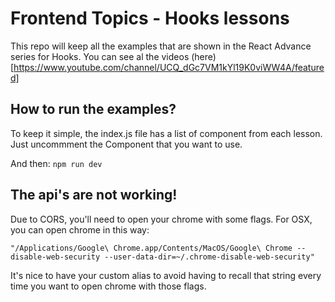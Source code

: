 # Frontend Topics - Hooks lessons

This repo will keep all the examples that are shown in the React Advance series for Hooks.
You can see al the videos (here)[https://www.youtube.com/channel/UCQ_dGc7VM1kYl19K0viWW4A/featured]

## How to run the examples?
To keep it simple, the index.js file has a list of component from each lesson. Just uncommment the Component that you want to use. 

And then: 
`npm run dev`

## The api's are not working!
Due to CORS, you'll need to open your chrome with some flags. For OSX, you can open chrome in this way: 

`"/Applications/Google\ Chrome.app/Contents/MacOS/Google\ Chrome --disable-web-security --user-data-dir=~/.chrome-disable-web-security"`

It's nice to have your custom alias to avoid having to recall that string every time you want to open chrome with those flags.